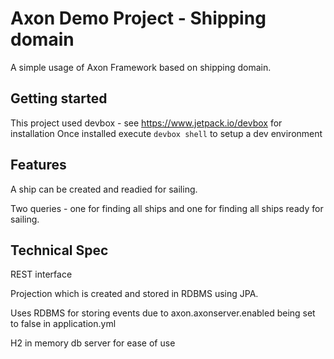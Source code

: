 # Axon Demo Project - Shipping domain

A simple usage of Axon Framework based on shipping domain.

## Getting started

This project used devbox - see https://www.jetpack.io/devbox for installation
Once installed execute `devbox shell` to setup a dev environment

## Features

A ship can be created and readied for sailing.

Two queries - one for finding all ships and one for finding all ships ready for sailing.

## Technical Spec

REST interface

Projection which is created and stored in RDBMS using JPA.

Uses RDBMS for storing events due to axon.axonserver.enabled being set to false in application.yml

H2 in memory db server for ease of use